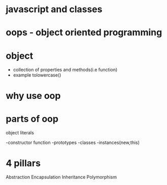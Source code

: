 # javascript and classes

# oops - object oriented programming

# object
- collection of properties and methods(i.e function)
- example tolowercase()

# why use oop

# parts of oop
object literals

-constructor function
-prototypes
-classes
-instances(new,this)

# 4 pillars
Abstraction  Encapsulation Inheritance Polymorphism